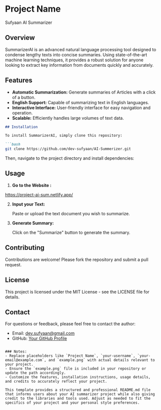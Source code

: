
# Project Name

Sufyaan AI Summarizer

## Overview

SummarizerAI is an advanced natural language processing tool designed to condense lengthy texts into concise summaries. Using state-of-the-art machine learning techniques, it provides a robust solution for anyone looking to extract key information from documents quickly and accurately.

## Features

- **Automatic Summarization:** Generate summaries of Articles with a click of a button.
- **English Support:** Capable of summarizing text in English languages.
- **Interactive Interface:** User-friendly interface for easy navigation and operation.
- **Scalable:** Efficiently handles large volumes of text data.

```markdown
## Installation

To install SummarizerAI, simply clone this repository:

```bash
git clone https://github.com/dev-sufyaan/AI-Summerizer.git
```

Then, navigate to the project directory and install dependencies:

## Usage

1. **Go to the Website :**

https://project-ai-sum.netlify.app/

2. **Input your Text:**

   Paste or upload the text document you wish to summarize.

3. **Generate Summary:**

   Click on the "Summarize" button to generate the summary.

## Contributing

Contributions are welcome! Please fork the repository and submit a pull request.

## License

This project is licensed under the MIT License - see the LICENSE file for details.

## Contact

For questions or feedback, please feel free to contact the author:

- Email: dev.sufyaan@gmail.com
- GitHub: [Your GitHub Profile](https://github.com/dev-sufyaan)
```

### Notes:
- Replace placeholders like `Project Name`, `your-username`, `your-email@example.com`, and `example.png` with actual details relevant to your project.
- Ensure the `example.png` file is included in your repository or update the path accordingly.
- Customize the features, installation instructions, usage details, and credits to accurately reflect your project.

This template provides a structured and professional README.md file that informs users about your AI summarizer project while also giving credit to the libraries and tools used. Adjust as needed to fit the specifics of your project and your personal style preferences.